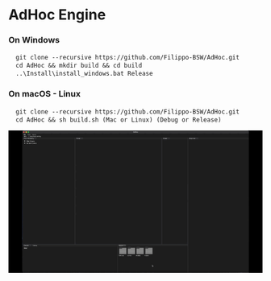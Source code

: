# AdHoc Engine

### On Windows ###
```
  git clone --recursive https://github.com/Filippo-BSW/AdHoc.git
  cd AdHoc && mkdir build && cd build
  ..\Install\install_windows.bat Release
```

### On macOS - Linux ###
```
  git clone --recursive https://github.com/Filippo-BSW/AdHoc.git
  cd AdHoc && sh build.sh (Mac or Linux) (Debug or Release)
```

![alt text](Movie/mov_01.gif)
